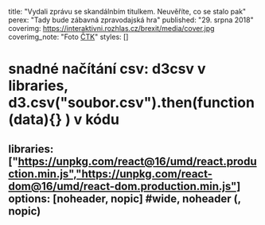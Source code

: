 title: "Vydali zprávu se skandálnbím titulkem. Neuvěříte, co se stalo pak"
perex: "Tady bude zábavná zpravodajská hra"
published: "29. srpna 2018"
coverimg: https://interaktivni.rozhlas.cz/brexit/media/cover.jpg
coverimg_note: "Foto <a href='#'>ČTK</a>"
styles: []
# snadné načítání csv: d3csv v libraries, d3.csv("soubor.csv").then(function(data){} ) v kódu
libraries: ["https://unpkg.com/react@16/umd/react.production.min.js","https://unpkg.com/react-dom@16/umd/react-dom.production.min.js"]
options: [noheader, nopic] #wide, noheader (, nopic)
---
<div id="game"></div>